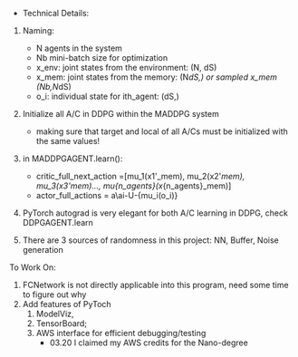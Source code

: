 - Technical Details:

1. Naming:
    - N agents in the system
    - Nb mini-batch size for optimization
    - x_env: joint states from the environment: (N, dS)
    - x_mem: joint states from the memory: (N*dS,) or sampled x_mem (Nb,N*dS)
    - o_i:   individual state for ith_agent: (dS,) 

2. Initialize all A/C in DDPG within the MADDPG system
    - making sure that target and local of all A/Cs must be initialized with the same values!

3. in MADDPGAGENT.learn():     
    - critic_full_next_action =[mu_1(x1'_mem), mu_2(x2'_mem), mu_3(x3'_mem)..., mu_{n_agents}(x_{n_agents}_mem)]
    - actor_full_actions = a\ai-U-{mu_i(o_i)}

4. PyTorch autograd is very elegant for both A/C learning in DDPG, check DDPGAGENT.learn
5. There are 3 sources of randomness in this project: NN, Buffer, Noise generation    

To Work On:
1. FCNetwork is not directly applicable into this program, need some time to figure out why
2. Add features of PyToch 
    1. ModelViz, 
    2. TensorBoard; 
    3. AWS interface for efficient debugging/testing
        * 03.20 I claimed my AWS credits for the Nano-degree 
